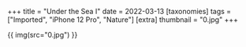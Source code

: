 +++
title = "Under the Sea I"
date = 2022-03-13
[taxonomies]
tags = ["Imported", "iPhone 12 Pro", "Nature"]
[extra]
thumbnail = "0.jpg"
+++

{{ img(src="0.jpg") }}
